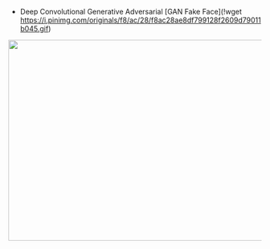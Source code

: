 * Deep Convolutional Generative Adversarial
[GAN Fake Face](!wget https://i.pinimg.com/originals/f8/ac/28/f8ac28ae8df799128f2609d79011b045.gif)

<img align="center" src = "https://i.pinimg.com/originals/f8/ac/28/f8ac28ae8df799128f2609d79011b045.gif" width = "800" height ="400"/>

